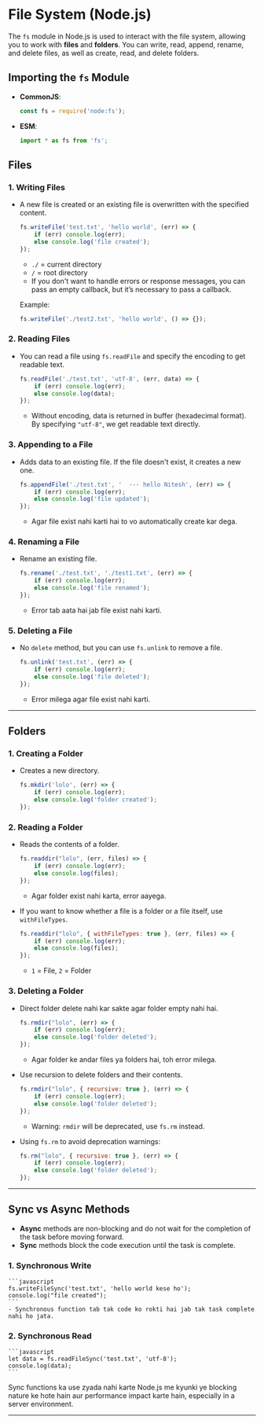 
# File System (Node.js)

The `fs` module in Node.js is used to interact with the file system, allowing you to work with **files** and **folders**. You can write, read, append, rename, and delete files, as well as create, read, and delete folders.

## Importing the `fs` Module
- **CommonJS**: 
    ```javascript
    const fs = require('node:fs');
    ```

- **ESM**: 
    ```javascript
    import * as fs from 'fs';
    ```

## Files

### 1. **Writing Files**
- A new file is created or an existing file is overwritten with the specified content.
    ```javascript
    fs.writeFile('test.txt', 'hello world', (err) => {
        if (err) console.log(err);
        else console.log('file created');
    });
    ```
    - `./` = current directory
    - `/` = root directory
    - If you don't want to handle errors or response messages, you can pass an empty callback, but it’s necessary to pass a callback.
  
    Example:
    ```javascript
    fs.writeFile('./test2.txt', 'hello world', () => {});
    ```

### 2. **Reading Files**
- You can read a file using `fs.readFile` and specify the encoding to get readable text.
    ```javascript
    fs.readFile('./test.txt', 'utf-8', (err, data) => {
        if (err) console.log(err);
        else console.log(data);
    });
    ```
    - Without encoding, data is returned in buffer (hexadecimal format). By specifying `"utf-8"`, we get readable text directly.

### 3. **Appending to a File**
- Adds data to an existing file. If the file doesn't exist, it creates a new one.
    ```javascript
    fs.appendFile('./test.txt', '  --- hello Nitesh', (err) => {
        if (err) console.log(err);
        else console.log('file updated');
    });
    ```
    - Agar file exist nahi karti hai to vo automatically create kar dega.

### 4. **Renaming a File**
- Rename an existing file.
    ```javascript
    fs.rename('./test.txt', './test1.txt', (err) => {
        if (err) console.log(err);
        else console.log('file renamed');
    });
    ```
    - Error tab aata hai jab file exist nahi karti.

### 5. **Deleting a File**
- No `delete` method, but you can use `fs.unlink` to remove a file.
    ```javascript
    fs.unlink('test.txt', (err) => {
        if (err) console.log(err);
        else console.log('file deleted');
    });
    ```
    - Error milega agar file exist nahi karti.

---

## Folders

### 1. **Creating a Folder**
- Creates a new directory.
    ```javascript
    fs.mkdir('lolo', (err) => {
        if (err) console.log(err);
        else console.log('folder created');
    });
    ```

### 2. **Reading a Folder**
- Reads the contents of a folder.
    ```javascript
    fs.readdir("lolo", (err, files) => {
        if (err) console.log(err);
        else console.log(files);
    });
    ```
    - Agar folder exist nahi karta, error aayega.

- If you want to know whether a file is a folder or a file itself, use `withFileTypes`.
    ```javascript
    fs.readdir("lolo", { withFileTypes: true }, (err, files) => {
        if (err) console.log(err);
        else console.log(files);
    });
    ```
    - `1` = File, `2` = Folder

### 3. **Deleting a Folder**
- Direct folder delete nahi kar sakte agar folder empty nahi hai.
    ```javascript
    fs.rmdir("lolo", (err) => {
        if (err) console.log(err);
        else console.log('folder deleted');
    });
    ```
    - Agar folder ke andar files ya folders hai, toh error milega.

- Use recursion to delete folders and their contents.
    ```javascript
    fs.rmdir("lolo", { recursive: true }, (err) => {
        if (err) console.log(err);
        else console.log('folder deleted');
    });
    ```
    - Warning: `rmdir` will be deprecated, use `fs.rm` instead.

- Using `fs.rm` to avoid deprecation warnings:
    ```javascript
    fs.rm("lolo", { recursive: true }, (err) => {
        if (err) console.log(err);
        else console.log('folder deleted');
    });
    ```

---

## **Sync vs Async Methods**
- **Async** methods are non-blocking and do not wait for the completion of the task before moving forward.
- **Sync** methods block the code execution until the task is complete.

### 1. **Synchronous Write**
    ```javascript
    fs.writeFileSync('test.txt', 'hello world kese ho');
    console.log("file created");
    ```
    - Synchronous function tab tak code ko rokti hai jab tak task complete nahi ho jata.

### 2. **Synchronous Read**
    ```javascript
    let data = fs.readFileSync('test.txt', 'utf-8');
    console.log(data);
    ```

Sync functions ka use zyada nahi karte Node.js me kyunki ye blocking nature ke hote hain aur performance impact karte hain, especially in a server environment.

--- 
